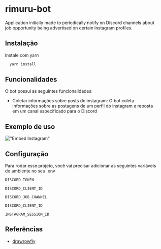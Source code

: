 # rimuru-bot
Application initially made to periodically notify on Discord channels about job opportunity being advertised on certain Instagram profiles.

## Instalação

Instale com yarn

```bash
  yarn install
```
    
## Funcionalidades

O bot possui as seguintes funcionalidades:

- Coletar informações sobre posts do instagram: O bot coleta informações sobre as postagens de um perfil do instagram e reposta em um canal especificado para o Discord

## Exemplo de uso

!["Embed Instagram"](https://i.imgur.com/LbSx5m0.png)


## Configuração

Para rodar esse projeto, você vai precisar adicionar as seguintes variáveis de ambiente no seu .env

`DISCORD_TOKEN`

`DISCORD_CLIENT_ID`

`DISCORD_JOB_CHANNEL`

`DISCORD_CLIENT_ID`

`INSTAGRAM_SESSION_ID`



## Referências

 - [drawrowfly](https://github.com/drawrowfly/instagram-scraper)

